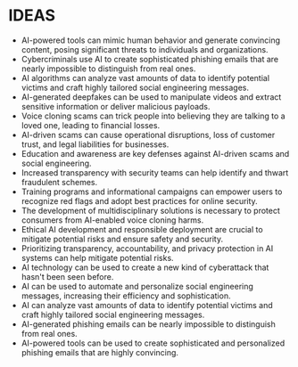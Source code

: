 # IDEAS
* AI-powered tools can mimic human behavior and generate convincing content, posing significant threats to individuals and organizations.
* Cybercriminals use AI to create sophisticated phishing emails that are nearly impossible to distinguish from real ones.
* AI algorithms can analyze vast amounts of data to identify potential victims and craft highly tailored social engineering messages.
* AI-generated deepfakes can be used to manipulate videos and extract sensitive information or deliver malicious payloads.
* Voice cloning scams can trick people into believing they are talking to a loved one, leading to financial losses.
* AI-driven scams can cause operational disruptions, loss of customer trust, and legal liabilities for businesses.
* Education and awareness are key defenses against AI-driven scams and social engineering.
* Increased transparency with security teams can help identify and thwart fraudulent schemes.
* Training programs and informational campaigns can empower users to recognize red flags and adopt best practices for online security.
* The development of multidisciplinary solutions is necessary to protect consumers from AI-enabled voice cloning harms.
* Ethical AI development and responsible deployment are crucial to mitigate potential risks and ensure safety and security.
* Prioritizing transparency, accountability, and privacy protection in AI systems can help mitigate potential risks.
* AI technology can be used to create a new kind of cyberattack that hasn't been seen before.
* AI can be used to automate and personalize social engineering messages, increasing their efficiency and sophistication.
* AI can analyze vast amounts of data to identify potential victims and craft highly tailored social engineering messages.
* AI-generated phishing emails can be nearly impossible to distinguish from real ones.
* AI-powered tools can be used to create sophisticated and personalized phishing emails that are highly convincing.
